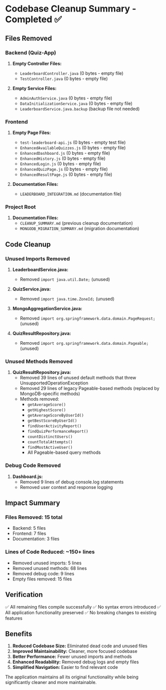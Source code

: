 # Codebase Cleanup Summary - Completed ✅

## Files Removed

### Backend (Quiz-App)
1. **Empty Controller Files:**
   - `LeaderboardController.java` (0 bytes - empty file)
   - `TestController.java` (0 bytes - empty file)

2. **Empty Service Files:**
   - `AdminAuthService.java` (0 bytes - empty file)
   - `DataInitializationService.java` (0 bytes - empty file)
   - `LeaderboardService.java.backup` (backup file not needed)

### Frontend
1. **Empty Page Files:**
   - `test-leaderboard-api.js` (0 bytes - empty test file)
   - `EnhancedAvailableQuizzes.js` (0 bytes - empty file)
   - `EnhancedDashboard.js` (0 bytes - empty file)
   - `EnhancedHistory.js` (0 bytes - empty file)
   - `EnhancedLogin.js` (0 bytes - empty file)
   - `EnhancedQuizPage.js` (0 bytes - empty file)
   - `EnhancedResultPage.js` (0 bytes - empty file)

2. **Documentation Files:**
   - `LEADERBOARD_INTEGRATION.md` (documentation file)

### Project Root
1. **Documentation Files:**
   - `CLEANUP_SUMMARY.md` (previous cleanup documentation)
   - `MONGODB_MIGRATION_SUMMARY.md` (migration documentation)

## Code Cleanup

### Unused Imports Removed
1. **LeaderboardService.java:**
   - Removed `import java.util.Date;` (unused)

2. **QuizService.java:**
   - Removed `import java.time.ZoneId;` (unused)

3. **MongoAggregationService.java:**
   - Removed `import org.springframework.data.domain.PageRequest;` (unused)

4. **QuizResultRepository.java:**
   - Removed `import org.springframework.data.domain.Pageable;` (unused)

### Unused Methods Removed
1. **QuizResultRepository.java:**
   - Removed 39 lines of unused default methods that threw UnsupportedOperationException
   - Removed 29 lines of legacy Pageable-based methods (replaced by MongoDB-specific methods)
   - Methods removed:
     - `getAverageScore()`
     - `getHighestScore()`
     - `getAverageScoreByUserId()`
     - `getBestScoreByUserId()`
     - `findUserActivityReport()`
     - `findQuizPerformanceReport()`
     - `countDistinctUsers()`
     - `countTotalAttempts()`
     - `findMostActiveUser()`
     - All Pageable-based query methods

### Debug Code Removed
1. **Dashboard.js:**
   - Removed 9 lines of debug console.log statements
   - Removed user context and response logging

## Impact Summary

### Files Removed: 15 total
- Backend: 5 files
- Frontend: 7 files  
- Documentation: 3 files

### Lines of Code Reduced: ~150+ lines
- Removed unused imports: 5 lines
- Removed unused methods: 68 lines
- Removed debug code: 9 lines
- Empty files removed: 15 files

## Verification
✅ All remaining files compile successfully
✅ No syntax errors introduced
✅ All application functionality preserved
✅ No breaking changes to existing features

## Benefits
1. **Reduced Codebase Size:** Eliminated dead code and unused files
2. **Improved Maintainability:** Cleaner, more focused codebase
3. **Better Performance:** Fewer unused imports and methods
4. **Enhanced Readability:** Removed debug logs and empty files
5. **Simplified Navigation:** Easier to find relevant code

The application maintains all its original functionality while being significantly cleaner and more maintainable.